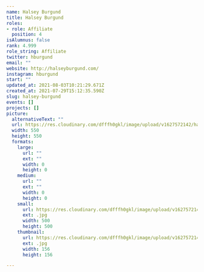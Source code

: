 ```yaml
---
name: Halsey Burgund
title: Halsey Burgund
roles:
- role: Affiliate
  position: 4
isAlumnus: false
rank: 4.999
role_string: Affiliate
twitter: hburgund
email: ""
website: http://halseyburgund.com/
instagram: hburgund
start: ""
updated_at: 2021-08-03T10:21:29.671Z
created_at: 2021-07-29T15:12:35.590Z
slug: halsey-burgund
events: []
projects: []
picture:
  alternativeText: ""
  url: https://res.cloudinary.com/dfffh0gkl/image/upload/v1627572142/halsey_8c8be37543.jpg
  width: 550
  height: 550
  formats:
    large:
      url: ""
      ext: ""
      width: 0
      height: 0
    medium:
      url: ""
      ext: ""
      width: 0
      height: 0
    small:
      url: https://res.cloudinary.com/dfffh0gkl/image/upload/v1627572145/small_halsey_8c8be37543.jpg
      ext: .jpg
      width: 500
      height: 500
    thumbnail:
      url: https://res.cloudinary.com/dfffh0gkl/image/upload/v1627572144/thumbnail_halsey_8c8be37543.jpg
      ext: .jpg
      width: 156
      height: 156

---
```

